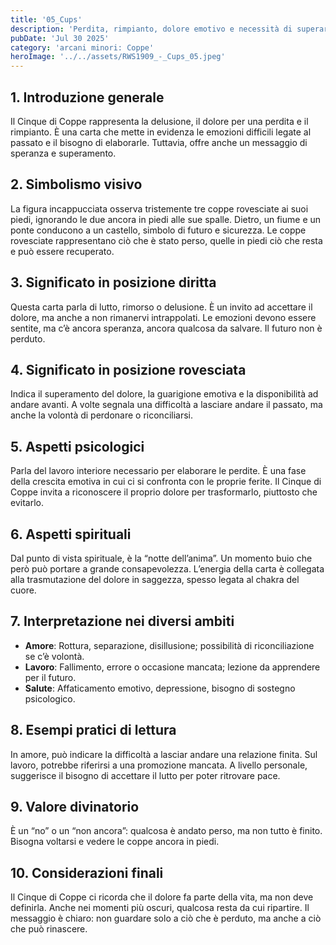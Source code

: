 ```yaml
---
title: '05_Cups'
description: 'Perdita, rimpianto, dolore emotivo e necessità di superare il passato'
pubDate: 'Jul 30 2025'
category: 'arcani minori: Coppe'
heroImage: '../../assets/RWS1909_-_Cups_05.jpeg'
---
```


## 1. Introduzione generale

Il Cinque di Coppe rappresenta la delusione, il dolore per una perdita e il rimpianto. È una carta che mette in evidenza le emozioni difficili legate al passato e il bisogno di elaborarle. Tuttavia, offre anche un messaggio di speranza e superamento.

## 2. Simbolismo visivo

La figura incappucciata osserva tristemente tre coppe rovesciate ai suoi piedi, ignorando le due ancora in piedi alle sue spalle. Dietro, un fiume e un ponte conducono a un castello, simbolo di futuro e sicurezza. Le coppe rovesciate rappresentano ciò che è stato perso, quelle in piedi ciò che resta e può essere recuperato.

## 3. Significato in posizione diritta

Questa carta parla di lutto, rimorso o delusione. È un invito ad accettare il dolore, ma anche a non rimanervi intrappolati. Le emozioni devono essere sentite, ma c’è ancora speranza, ancora qualcosa da salvare. Il futuro non è perduto.

## 4. Significato in posizione rovesciata

Indica il superamento del dolore, la guarigione emotiva e la disponibilità ad andare avanti. A volte segnala una difficoltà a lasciare andare il passato, ma anche la volontà di perdonare o riconciliarsi.

## 5. Aspetti psicologici

Parla del lavoro interiore necessario per elaborare le perdite. È una fase della crescita emotiva in cui ci si confronta con le proprie ferite. Il Cinque di Coppe invita a riconoscere il proprio dolore per trasformarlo, piuttosto che evitarlo.

## 6. Aspetti spirituali

Dal punto di vista spirituale, è la “notte dell’anima”. Un momento buio che però può portare a grande consapevolezza. L’energia della carta è collegata alla trasmutazione del dolore in saggezza, spesso legata al chakra del cuore.

## 7. Interpretazione nei diversi ambiti

- **Amore**: Rottura, separazione, disillusione; possibilità di riconciliazione se c’è volontà.
- **Lavoro**: Fallimento, errore o occasione mancata; lezione da apprendere per il futuro.
- **Salute**: Affaticamento emotivo, depressione, bisogno di sostegno psicologico.

## 8. Esempi pratici di lettura

In amore, può indicare la difficoltà a lasciar andare una relazione finita. Sul lavoro, potrebbe riferirsi a una promozione mancata. A livello personale, suggerisce il bisogno di accettare il lutto per poter ritrovare pace.

## 9. Valore divinatorio

È un “no” o un “non ancora”: qualcosa è andato perso, ma non tutto è finito. Bisogna voltarsi e vedere le coppe ancora in piedi.

## 10. Considerazioni finali

Il Cinque di Coppe ci ricorda che il dolore fa parte della vita, ma non deve definirla. Anche nei momenti più oscuri, qualcosa resta da cui ripartire. Il messaggio è chiaro: non guardare solo a ciò che è perduto, ma anche a ciò che può rinascere.
